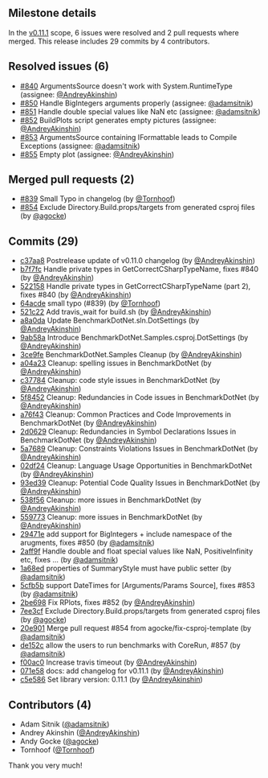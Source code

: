 ## Milestone details

In the [v0.11.1](https://github.com/dotnet/BenchmarkDotNet/issues?q=milestone:v0.11.1) scope, 
6 issues were resolved and 2 pull requests where merged.
This release includes 29 commits by 4 contributors.

## Resolved issues (6)

* [#840](https://github.com/dotnet/BenchmarkDotNet/issues/840) ArgumentsSource doesn't work with System.RuntimeType (assignee: [@AndreyAkinshin](https://github.com/AndreyAkinshin))
* [#850](https://github.com/dotnet/BenchmarkDotNet/issues/850) Handle BigIntegers arguments properly (assignee: [@adamsitnik](https://github.com/adamsitnik))
* [#851](https://github.com/dotnet/BenchmarkDotNet/issues/851) Handle double special values like NaN etc (assignee: [@adamsitnik](https://github.com/adamsitnik))
* [#852](https://github.com/dotnet/BenchmarkDotNet/issues/852) BuildPlots script generates empty pictures (assignee: [@AndreyAkinshin](https://github.com/AndreyAkinshin))
* [#853](https://github.com/dotnet/BenchmarkDotNet/issues/853) ArgumentsSource containing IFormattable leads to Compile Exceptions (assignee: [@adamsitnik](https://github.com/adamsitnik))
* [#855](https://github.com/dotnet/BenchmarkDotNet/issues/855) Empty plot (assignee: [@AndreyAkinshin](https://github.com/AndreyAkinshin))

## Merged pull requests (2)

* [#839](https://github.com/dotnet/BenchmarkDotNet/pull/839) Small Typo in changelog (by [@Tornhoof](https://github.com/Tornhoof))
* [#854](https://github.com/dotnet/BenchmarkDotNet/pull/854) Exclude Directory.Build.props/targets from generated csproj files (by [@agocke](https://github.com/agocke))

## Commits (29)

* [c37aa8](https://github.com/dotnet/BenchmarkDotNet/commit/c37aa8680bc6fde2f3a0eb300ca2f2234dbbcf8d) Postrelease update of v0.11.0 changelog (by [@AndreyAkinshin](https://github.com/AndreyAkinshin))
* [b7f7fc](https://github.com/dotnet/BenchmarkDotNet/commit/b7f7fcdb8a3ba0e5e32c4cbe5f65b5add8642e0b) Handle private types in GetCorrectCSharpTypeName, fixes #840 (by [@AndreyAkinshin](https://github.com/AndreyAkinshin))
* [522158](https://github.com/dotnet/BenchmarkDotNet/commit/52215889370659058ff0ed9a70f018c41c527bb1) Handle private types in GetCorrectCSharpTypeName (part 2), fixes #840 (by [@AndreyAkinshin](https://github.com/AndreyAkinshin))
* [64acde](https://github.com/dotnet/BenchmarkDotNet/commit/64acde9dbb1507a1423750888f74e9014a7f62a8) small typo (#839) (by [@Tornhoof](https://github.com/Tornhoof))
* [521c22](https://github.com/dotnet/BenchmarkDotNet/commit/521c2289c5956bbd2a14eacac6303dfb557cb68a) Add travis_wait for build.sh (by [@AndreyAkinshin](https://github.com/AndreyAkinshin))
* [a8a0da](https://github.com/dotnet/BenchmarkDotNet/commit/a8a0da9a147b4dd7eab2320cea351ad8fdbb1f30) Update BenchmarkDotNet.sln.DotSettings (by [@AndreyAkinshin](https://github.com/AndreyAkinshin))
* [9ab58a](https://github.com/dotnet/BenchmarkDotNet/commit/9ab58a96f87eb2781a8bcc360bf88846d3985a05) Introduce BenchmarkDotNet.Samples.csproj.DotSettings (by [@AndreyAkinshin](https://github.com/AndreyAkinshin))
* [3ce9fe](https://github.com/dotnet/BenchmarkDotNet/commit/3ce9fe9e311b56a573e521c76ea9f6a4dfcdc298) BenchmarkDotNet.Samples Cleanup (by [@AndreyAkinshin](https://github.com/AndreyAkinshin))
* [a04a23](https://github.com/dotnet/BenchmarkDotNet/commit/a04a23aee9cf0df038083d2fad998097cb57d2de) Cleanup: spelling issues in BenchmarkDotNet (by [@AndreyAkinshin](https://github.com/AndreyAkinshin))
* [c37784](https://github.com/dotnet/BenchmarkDotNet/commit/c377844397375bd835358c2526672c6fb90497cb) Cleanup: code style issues in BenchmarkDotNet (by [@AndreyAkinshin](https://github.com/AndreyAkinshin))
* [5f8452](https://github.com/dotnet/BenchmarkDotNet/commit/5f84526b97acb99ef13248d8762fcedfdcaa38ff) Cleanup: Redundancies in Code issues in BenchmarkDotNet (by [@AndreyAkinshin](https://github.com/AndreyAkinshin))
* [a76f43](https://github.com/dotnet/BenchmarkDotNet/commit/a76f438a81e3e0235a2e9b1249a5280038189689) Cleanup: Common Practices and Code Improvements in BenchmarkDotNet (by [@AndreyAkinshin](https://github.com/AndreyAkinshin))
* [2d0629](https://github.com/dotnet/BenchmarkDotNet/commit/2d062972eacb6f1106a7863036bf9512c3c3d0e6) Cleanup: Redundancies in Symbol Declarations Issues in BenchmarkDotNet (by [@AndreyAkinshin](https://github.com/AndreyAkinshin))
* [5a7689](https://github.com/dotnet/BenchmarkDotNet/commit/5a76897b4d5c3501750bf266111706faf974cc7e) Cleanup: Constraints Violations Issues in BenchmarkDotNet (by [@AndreyAkinshin](https://github.com/AndreyAkinshin))
* [02df24](https://github.com/dotnet/BenchmarkDotNet/commit/02df24538062851041e933ac0fe511ad8db20e77) Cleanup: Language Usage Opportunities in BenchmarkDotNet (by [@AndreyAkinshin](https://github.com/AndreyAkinshin))
* [93ed39](https://github.com/dotnet/BenchmarkDotNet/commit/93ed395caee38c592de079d57e22644ebecd1bfd) Cleanup: Potential Code Quality Issues in BenchmarkDotNet (by [@AndreyAkinshin](https://github.com/AndreyAkinshin))
* [538f56](https://github.com/dotnet/BenchmarkDotNet/commit/538f568fc6d55ad05951f72a46049fcef6f27321) Cleanup: more issues in BenchmarkDotNet (by [@AndreyAkinshin](https://github.com/AndreyAkinshin))
* [559773](https://github.com/dotnet/BenchmarkDotNet/commit/559773646b56a0dbf9887a90ffad373a904d8bc5) Cleanup: more issues in BenchmarkDotNet (by [@AndreyAkinshin](https://github.com/AndreyAkinshin))
* [29471e](https://github.com/dotnet/BenchmarkDotNet/commit/29471e8a6a800bf389590b9ac76df6c1845b2f2f) add support for BigIntegers + include namespace of the arugments, fixes #850 (by [@adamsitnik](https://github.com/adamsitnik))
* [2aff9f](https://github.com/dotnet/BenchmarkDotNet/commit/2aff9f3ac32dd06fe2ef029b0016935ad4f94ee7) Handle double and float special values like NaN, PositiveInfinity etc, fixes ... (by [@adamsitnik](https://github.com/adamsitnik))
* [1a68ed](https://github.com/dotnet/BenchmarkDotNet/commit/1a68edb73c5db791f4ecc5dec0869545aa446b5c) properties of SummaryStyle must have public setter (by [@adamsitnik](https://github.com/adamsitnik))
* [5cfb5b](https://github.com/dotnet/BenchmarkDotNet/commit/5cfb5b6650168af7f368062ca552fd125d739a5d) support DateTimes for [Arguments/Params Source], fixes #853 (by [@adamsitnik](https://github.com/adamsitnik))
* [2be698](https://github.com/dotnet/BenchmarkDotNet/commit/2be698ba3893610c698ff6aa0f0a6f0aa8fbd669) Fix RPlots, fixes #852 (by [@AndreyAkinshin](https://github.com/AndreyAkinshin))
* [7ee3cf](https://github.com/dotnet/BenchmarkDotNet/commit/7ee3cf3151def1cc302e02c73a4fcd1303da8b29) Exclude Directory.Build.props/targets from generated csproj files (by [@agocke](https://github.com/agocke))
* [20e901](https://github.com/dotnet/BenchmarkDotNet/commit/20e901502756df4d96ee3d148c542a1b374af364) Merge pull request #854 from agocke/fix-csproj-template (by [@adamsitnik](https://github.com/adamsitnik))
* [de152c](https://github.com/dotnet/BenchmarkDotNet/commit/de152c7acc71eddeaa304c846cc67e6a54ca7a0f) allow the users to run benchmarks with CoreRun, #857 (by [@adamsitnik](https://github.com/adamsitnik))
* [f00ac0](https://github.com/dotnet/BenchmarkDotNet/commit/f00ac05c82cf0ca98a4adfca98049ea53fe8a092) Increase travis timeout (by [@AndreyAkinshin](https://github.com/AndreyAkinshin))
* [071e58](https://github.com/dotnet/BenchmarkDotNet/commit/071e58d882084dcc9196c9dd8065a5bd1101cdd5) docs: add changelog for v0.11.1 (by [@AndreyAkinshin](https://github.com/AndreyAkinshin))
* [c5e586](https://github.com/dotnet/BenchmarkDotNet/commit/c5e58679dfb793165cc3ca66c761306228ac3b73) Set library version: 0.11.1 (by [@AndreyAkinshin](https://github.com/AndreyAkinshin))

## Contributors (4)

* Adam Sitnik ([@adamsitnik](https://github.com/adamsitnik))
* Andrey Akinshin ([@AndreyAkinshin](https://github.com/AndreyAkinshin))
* Andy Gocke ([@agocke](https://github.com/agocke))
* Tornhoof ([@Tornhoof](https://github.com/Tornhoof))

Thank you very much!

